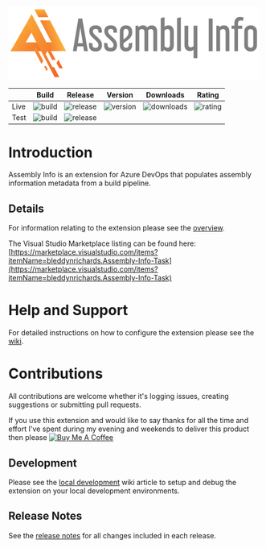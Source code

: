 ![Asembly Info Logo](./src/images/logo_large.png)

|      | Build | Release | Version | Downloads | Rating |
|------|-------|---------|---------|-----------|--------|
| Live | ![build](https://dev.azure.com/bmuun/TS%20Extensions/_apis/build/status/Verify-Published.Live) | ![release](https://bmuun.vsrm.visualstudio.com/_apis/public/Release/badge/86c93e13-9469-4df8-95f0-98c43c760a09/1/4) | ![version](https://img.shields.io/visual-studio-marketplace/v/bleddynrichards.Assembly-Info-Task?logo=tfs) | ![downloads](https://img.shields.io/visual-studio-marketplace/azure-devops/installs/total/bleddynrichards.Assembly-Info-Task?label=downloads&logo=tfs&color=informational) | ![rating](https://img.shields.io/visual-studio-marketplace/r/bleddynrichards.Assembly-Info-Task?logo=tfs&color=informational) |
| Test | ![build](https://dev.azure.com/bmuun/TS%20Extensions/_apis/build/status/Verify-Published.Test) | ![release](https://bmuun.vsrm.visualstudio.com/_apis/public/Release/badge/86c93e13-9469-4df8-95f0-98c43c760a09/1/3) |     |     |     |

# Introduction
Assembly Info is an extension for Azure DevOps that populates assembly information metadata from a build pipeline.

## Details
For information relating to the extension please see the [overview](./src/Overview.md).  

The Visual Studio Marketplace listing can be found here:  
[https://marketplace.visualstudio.com/items?itemName=bleddynrichards.Assembly-Info-Task](https://marketplace.visualstudio.com/items?itemName=bleddynrichards.Assembly-Info-Task)

# Help and Support
For detailed instructions on how to configure the extension please see the [wiki](https://github.com/BMuuN/vsts-assemblyinfo-task/wiki).

# Contributions
All contributions are welcome whether it's logging issues, creating suggestions or submitting pull requests.  

If you use this extension and would like to say thanks for all the time and effort I've spent during my evening and weekends to deliver this product then please <a href="https://www.buymeacoffee.com/bleddynrichards" target="_blank"><img src="https://www.buymeacoffee.com/assets/img/custom_images/orange_img.png" alt="Buy Me A Coffee" style="height: auto !important;width: auto !important;" ></a>

## Development
Please see the [local development](https://github.com/BMuuN/vsts-assemblyinfo-task/wiki/Local-Development) wiki article to setup and debug the extension on your local development environments.

## Release Notes
See the [release notes](ReleaseNotes.md) for all changes included in each release.
